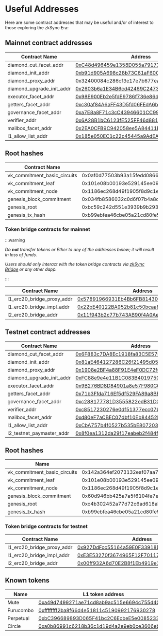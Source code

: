 # Useful Addresses

Here are some contract addresses that may be useful and/or of interest to those exploring the zkSync Era:

## Mainnet contract addresses

|      Contract Name            | Address                                                            | 
| ----------------------------- | -------------------------------------------------------------------|
| diamond_cut_facet_addr        | [0xC48d496459e1358D055a79173BEA41efb7449028](https://etherscan.io/address/0xC48d496459e1358D055a79173BEA41efb7449028#code)| 
| diamond_init_addr             | [0xb91d905A698c28b73C61aF60C63919b754FCF4DE](https://etherscan.io/address/0xb91d905A698c28b73C61aF60C63919b754FCF4DE#code)|
| diamond_proxy_addr            | [0x32400084c286cf3e17e7b677ea9583e60a000324](https://etherscan.io/address/0x32400084c286cf3e17e7b677ea9583e60a000324#code)|
| diamond_upgrade_init_addr     | [0x2603b6a1E34B6cd42469C2473A1D5c4084a88700](https://etherscan.io/address/0x2603b6a1E34B6cd42469C2473A1D5c4084a88700#code)|
| executor_facet_addr           | [0x98E900Eb2e5fdE9786f736e86d6BFBfDb3E4683b](https://etherscan.io/address/0x98E900Eb2e5fdE9786f736e86d6BFBfDb3E4683b#code)|
| getters_facet_addr            | [0xc30af84A6aFF43D5fd06FEdA6bA20BdfeD539F6C](https://etherscan.io/address/0xc30af84A6aFF43D5fd06FEdA6bA20BdfeD539F6C#code)|
| governance_facet_addr         | [0xa7E8a8F71c3cC43946601CC99997f8Cd6828a9B9](https://etherscan.io/address/0xa7E8a8F71c3cC43946601CC99997f8Cd6828a9B9#code)|
| verifier_addr                 | [0x6A28B1bC6123fE525FF46d881Ff80871D0Eb3F02](https://etherscan.io/address/0x6A28B1bC6123fE525FF46d881Ff80871D0Eb3F02#code)|
| mailbox_facet_addr            | [0x2EA0CFB9C942058ee5A84411EF2E37C6DE5bfe5c](https://etherscan.io/address/0x2EA0CFB9C942058ee5A84411EF2E37C6DE5bfe5c#code)|
| l1_allow_list_addr            | [0x185e050EC1c22c45445a9AdEA99B12e1A1372eBA](https://etherscan.io/address/0x185e050EC1c22c45445a9AdEA99B12e1A1372eBA#code)|


## Root hashes

|       Contract Name           | Address                                                            | 
| ----------------------------- | -------------------------------------------------------------------|
| vk_commitment_basic_circuits  | 0x0af0d77503b93a15fedd086638b7326cd3d169a2f388e568f41ea906c7a6eb93 |
| vk_commitment_leaf            | 0x101e08b00193e529145ee09823378ef51a3bc8966504064f1f6ba3f1ba863210 |
| vk_commitment_node            | 0x1186ec268d49f1905f8d9c1e9d39fc33e98c74f91d91a21b8f7ef78bd09a8db8 |
| genesis_block_commitment      | 0x034fb8586032c0d6f07b4a8db319590095e390bd0dbf84976f8d009ad16cd18d |
| genesis_root                  | 0xbc59c242d551e3939b9b2939b8b686efa77ba3833183045d548aa5f53357ba95 |
| genesis_tx_hash               | 0xb99ebfea46cbe05a21cd80fe5597d97b204befc52a16303f579c607dc1ac2e2e |

### Token bridge contracts for mainnet

:::warning

_Do **not** transfer tokens or Ether to any of the addresses below; it will result in loss of funds._

_Users should only interact with the token bridge contracts via [zkSync Bridge](https://bridge.zksync.io/) or any other dapp._ 


:::

|      Contract Name            | Address                                                                                                                   | 
| ----------------------------- | --------------------------------------------------------------------------------------------------------------------------|
| l1_erc20_bridge_proxy_addr    | [0x57891966931Eb4Bb6FB81430E6cE0A03AAbDe063](https://etherscan.io/address/0x57891966931Eb4Bb6FB81430E6cE0A03AAbDe063#code)|
| l1_erc20_bridge_impl_addr     | [0x22bE40122BA952b81c50bcaa86F84418ff623391](https://etherscan.io/address/0x22bE40122BA952b81c50bcaa86F84418ff623391#code)|
| l2_erc20_bridge_addr          | [0x11f943b2c77b743AB90f4A0Ae7d5A4e7FCA3E102](https://explorer.zksync.io/address/0x11f943b2c77b743AB90f4A0Ae7d5A4e7FCA3E102)|



## Testnet contract addresses


|      Contract Name            | Address                                                                                                                          | 
| ----------------------------- | ---------------------------------------------------------------------------------------------------------------------------------|
| diamond_cut_facet_addr        | [0x6F883c7DA8Ec1918fa83C5E57F239f47f03b135d](https://goerli.etherscan.io/address/0x6F883c7DA8Ec1918fa83C5E57F239f47f03b135d#code)| 
| diamond_init_addr             | [0x81aE464127286C26f21495d053AA19Eec708055F](https://goerli.etherscan.io/address/0x81aE464127286C26f21495d053AA19Eec708055F#code)|
| diamond_proxy_addr            | [0x1908e2BF4a88F91E4eF0DC72f02b8Ea36BEa2319](https://goerli.etherscan.io/address/0x1908e2BF4a88F91E4eF0DC72f02b8Ea36BEa2319#code)|
| diamond_upgrade_init_addr     | [0xFC88e9e4e11B1C083B40197500827E1894d55a83](https://goerli.etherscan.io/address/0xFC88e9e4e11B1C083B40197500827E1894d55a83#code)|
| executor_facet_addr           | [0x9B276BD8D84901a8e57F980C05A6aD7Fee5c241d](https://goerli.etherscan.io/address/0x9B276BD8D84901a8e57F980C05A6aD7Fee5c241d#code)|
| getters_facet_addr            | [0x71b3Ffda716Ef5df529FA89a8BBb8D16676fD47f](https://goerli.etherscan.io/address/0x71b3Ffda716Ef5df529FA89a8BBb8D16676fD47f#code)|
| governance_facet_addr         | [0xc288177781D3555822edB31D323aEcB6cFD849c7](https://goerli.etherscan.io/address/0xc288177781D3555822edB31D323aEcB6cFD849c7#code)|
| verifier_addr                 | [0xc8517230276e0df51377ecc07b528cd3ee083132](https://goerli.etherscan.io/address/0xc8517230276e0df51377ecc07b528cd3ee083132#code)|
| mailbox_facet_addr            | [0xd80eF7aCBEC07dbf10Eb84452b40D0a8882ADfB5](https://goerli.etherscan.io/address/0xd80eF7aCBEC07dbf10Eb84452b40D0a8882ADfB5#code)|
| l1_allow_list_addr            | [0xCbA757b4f0527b535bE80720325064058FC4A306](https://goerli.etherscan.io/address/0xCbA757b4f0527b535bE80720325064058FC4A306#code)|
| l2_testnet_paymaster_addr     | [0x8f0ea1312da29f17eabeb2f484fd3c112cccdd63](https://goerli.explorer.zksync.io/address/0x8f0ea1312da29f17eabeb2f484fd3c112cccdd63#contract)|


## Root hashes

|          Name                 | Hash                                                               | 
| ----------------------------- | -------------------------------------------------------------------|
| vk_commitment_basic_circuits  | 0x142a364ef2073132eaf07aa7f3d8495065be5b92a2dc14fda09b4216affed9c0 |
| vk_commitment_leaf            | 0x101e08b00193e529145ee09823378ef51a3bc8966504064f1f6ba3f1ba863210 |
| vk_commitment_node            | 0x1186ec268d49f1905f8d9c1e9d39fc33e98c74f91d91a21b8f7ef78bd09a8db8 |
| genesis_block_commitment      | 0x60d946bb425a7a5f6104fe7ef4b854fac4c32b6ba5b3601c82014fa28f6511d6 |
| genesis_root                  | 0xc4b302452a77d72c6ad618ab1f18ec3a7699520dc053e767eca6427d24bd0848 |
| genesis_tx_hash               | 0xb99ebfea46cbe05a21cd80fe5597d97b204befc52a16303f579c607dc1ac2e2e |

### Token bridge contracts for testnet

|      Contract Name           | Address                                                                                                                          | 
| ----------------------------- | -----------------------------------------------------------------------------------------------------------------------------------|
| l1_erc20_bridge_proxy_addr    | [0x927DdFcc55164a59E0F33918D13a2D559bC10ce7](https://goerli.etherscan.io/address/0x927DdFcc55164a59E0F33918D13a2D559bC10ce7#code)  |
| l1_erc20_bridge_impl_addr     | [0xE3E53270f3674965F12F70117B16736232604e12](https://goerli.etherscan.io/address/0xE3E53270f3674965F12F70117B16736232604e12#code)  |
| l2_erc20_bridge_addr          | [0x00ff932A6d70E2B8f1Eb4919e1e09C1923E7e57b](https://goerli.explorer.zksync.io/address/0x00ff932A6d70E2B8f1Eb4919e1e09C1923E7e57b) |




## Known tokens

|            Name               | L1 token address                          | L2 token address                         |
| ----------------------------- | ------------------------------------------|------------------------------------------|
| Mute    | [0xa49d7499271ae71cd8ab9ac515e6694c755d400c](https://etherscan.io/address/0xa49d7499271ae71cd8ab9ac515e6694c755d400c)|[0x0e97C7a0F8B2C9885C8ac9fC6136e829CbC21d42](https://explorer.zksync.io/address/0x0e97C7a0F8B2C9885C8ac9fC6136e829CbC21d42)|
| Furucombo    | [0xffffffff2ba8f66d4e51811c5190992176930278](https://etherscan.io/address/0xffffffff2ba8f66d4e51811c5190992176930278)|[0xc2B13Bb90E33F1E191b8aA8F44Ce11534D5698E3](https://explorer.zksync.io/address/0xc2B13Bb90E33F1E191b8aA8F44Ce11534D5698E3#contract)|
| Perpetual    | [0xbC396689893D065F41bc2C6EcbeE5e0085233447](https://etherscan.io/address/0xbC396689893D065F41bc2C6EcbeE5e0085233447)|[0x42c1c56be243c250AB24D2ecdcC77F9cCAa59601](https://explorer.zksync.io/address/0x42c1c56be243c250AB24D2ecdcC77F9cCAa59601#contract)|
|  Circle   | [0xa0b86991c6218b36c1d19d4a2e9eb0ce3606eb48](https://etherscan.io/token/0xa0b86991c6218b36c1d19d4a2e9eb0ce3606eb48)|[0x3355df6D4c9C3035724Fd0e3914dE96A5a83aaf4](https://explorer.zksync.io/address/0x3355df6D4c9C3035724Fd0e3914dE96A5a83aaf4#contract)|
